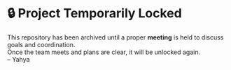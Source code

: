 # 🔒 Project Temporarily Locked
This repository has been archived until a proper **meeting** is held to discuss goals and coordination.  
Once the team meets and plans are clear, it will be unlocked again.  
– Yahya
